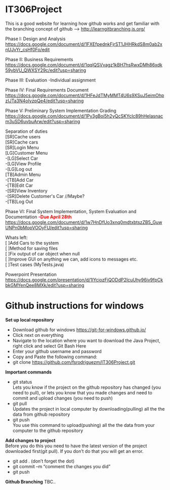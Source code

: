 # IT306Project

This is a good website for learning how github works and get familiar with the branching concept of github --> http://learngitbranching.js.org/

Phase I: Design and Analysis
https://docs.google.com/document/d/1FXEfpednkFjrST1JHHRkdS8m0ab2xnUJvYr_csHf0Fo/edit

Phase II: Business Requirements
https://docs.google.com/document/d/1qqlQSVvagz1kBH7hsRwxDMh86xdk59ybVU_QWXSY29c/edit?usp=sharing

Phase III: Evaluation
-Individual assignment

Phase IV: Final Requirements Document 
https://docs.google.com/document/d/1HFeJdTMyMMT4U6s9XSuJ5eimOhpzIJTa3N4oIyzpQe4/edit?usp=sharing

Phase V: Preliminary System Implementation Grading
https://docs.google.com/document/d/1Py3gBoi5h2yQcSKYcIc89hHeIasnacm3uSD6uvbuArw/edit?usp=sharing

Separation of duties
</br>[SR]Cache users
</br>[SR]Cache cars
</br>[SR]Login Menu
</br>[LG]Customer Menu
</br>  -[LG]Select Car
</br>  -[LG]View Profile
</br>  -[LG]Log out
</br>[TB]Admin Menu
</br>  -[TB]Add Car
</br>  -[TB]Edit Car
</br>  -[SR]View Inventory
</br>  -[SR]Delete Customer's Car //Maybe?
</br>  -[TB]Log Out

Phase VI: Final System Implementation, System Evaluation and Documentation <font color=red><b>-Due April 28th</b></font>
https://docs.google.com/document/d/1w7HnDfUo3xnq0mdtxbtszZB5_GuwUNPn0bMopVOOyFU/edit?usp=sharing

Whats left:
</br>[ ]Add Cars to the system
</br>[ ]Method for saving files
</br>[ ]Fix output of car object when null
</br>[ ]Improve GUI on anything we can, add icons to messages etc.
</br>[ ]Test cases (MyTests.java)

Powerpoint Presentation
https://docs.google.com/presentation/d/1IYciozFiQODdP2IcuUhy96iv9fpCkbkGMYenQee8MXk/edit?usp=sharing


# Github instructions for windows

<b>Set up local repository</b>
- Download github for windows https://git-for-windows.github.io/
- Click next on everything
- Navigate to the location where you want to download the Java Project, right click and select Git Bash Here
- Enter your github username and password
- Copy and Paste the following command:
- git clone https://github.com/fsrodriguezm/IT306Project.git

<b>Important commands</b>
- git status
</br>Lets you know if the project on the github repository has changed (you need to pull), or lets you know that you made changes and need to commit and upload changes (you need to push)
- git pull 
</br>Updates the project in local computer by downloading(pulling) all the the data from github repository
- git push
</br>You use this command to upload(pushing) all the the data from your computer to the github repository

<b>Add changes to project</b>
</br>Before you do this you need to have the latest version of the project downloaded first(git pull). If you don’t do that you will get an error.
- git add . (don’t forget the dot)
- git commit –m “comment the changes you did”
- git push

<b>Github Branching</b>
TBC..

